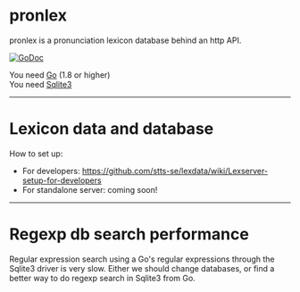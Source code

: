 # pronlex
pronlex is a pronunciation lexicon database behind an http API.

[![GoDoc](https://godoc.org/github.com/stts-se/pronlex?status.svg)](https://godoc.org/github.com/stts-se/pronlex)

You need [Go](https://golang.org/) (1.8 or higher)  
You need [Sqlite3](https://www.sqlite.org/)

----
# Lexicon data and database

How to set up:
* For developers: https://github.com/stts-se/lexdata/wiki/Lexserver-setup-for-developers
* For standalone server: coming soon!


---
# Regexp db search performance

Regular expression search using a Go's regular expressions through the Sqlite3 driver is very slow. Either we should change databases, or find a better way to do regexp search in Sqlite3 from Go.


